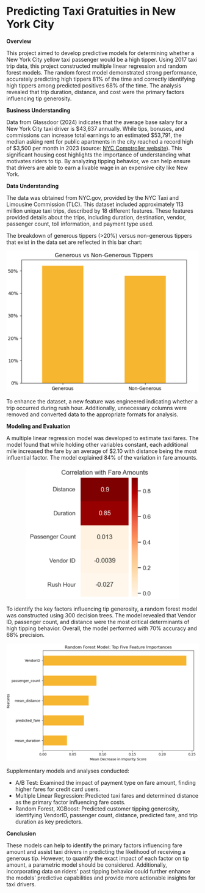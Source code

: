 # Predicting Taxi Gratuities in New York City

**Overview**

This project aimed to develop predictive models for determining whether a New York City yellow taxi passenger would be a high tipper. Using 2017 taxi trip data, this project constructed multiple linear regression and random forest models. The random forest model demonstrated strong performance, accurately predicting high tippers 81% of the time and correctly identifying high tippers among predicted positives 68% of the time. The analysis revealed that trip duration, distance, and cost were the primary factors influencing tip generosity.

**Business Understanding**

Data from Glassdoor (2024) indicates that the average base salary for a New York City taxi driver is $43,637 annually. While tips, bonuses, and commissions can increase total earnings to an estimated $53,791, the median asking rent for public apartments in the city reached a record high of $3,500 per month in 2023 (source: [NYC Comptroller website](https://comptroller.nyc.gov/reports/spotlight-new-york-citys-rental-housing-market/#:~:text=As%20has%20been%20noted%20in,household%20income%20level%20in%202022.)). This significant housing cost highlights the importance of understanding what motivates riders to tip. By analyzing tipping behavior, we can help ensure that drivers are able to earn a livable wage in an expensive city like New York.

**Data Understanding**

The data was obtained from NYC.gov, provided by the NYC Taxi and Limousine Commission (TLC). This dataset included approximately 113 million unique taxi trips, described by 18 different features. These features provided details about the trips, including duration, destination, vendor, passenger count, toll information, and payment type used.

The breakdown of generous tippers (>20%) versus non-generous tippers that exist in the data set are reflected in this bar chart:

<p align="center">
  <img src="images/bar_chart_generoustippers.png" width="600">
</p>

To enhance the dataset, a new feature was engineered indicating whether a trip occurred during rush hour. Additionally, unnecessary columns were removed and converted data to the appropriate formats for analysis.

**Modeling and Evaluation**

A multiple linear regression model was developed to estimate taxi fares. The model found that while holding other variables constant, each additional mile increased the fare by an average of $2.10 with distance being the most influential factor. The model explained 84% of the variation in fare amounts.

<p align="center">
  <img src="images/FareAmtCorrs.png" width="400">
</p>

To identify the key factors influencing tip generosity, a random forest model was constructed using 300 decision trees. The model revealed that Vendor ID, passenger count, and distance were the most critical determinants of high tipping behavior. Overall, the model performed with 70% accuracy and 68% precision. 

<p align="center">
  <img src="images/rf_top5feat.png" width="800">
</p>

Supplementary models and analyses conducted:

- A/B Test: Examined the impact of payment type on fare amount, finding higher fares for credit card users.
- Multiple Linear Regression: Predicted taxi fares and determined distance as the primary factor influencing fare costs.
- Random Forest, XGBoost: Predicted customer tipping generosity, identifying VendorID, passenger count, distance, predicted fare, and trip duration as key predictors.

**Conclusion**

These models can help to identify the primary factors influencing fare amount and assist taxi drivers in predicting the likelihood of receiving a generous tip. However, to quantify the exact impact of each factor on tip amount, a parametric model should be considered. Additionally, incorporating data on riders' past tipping behavior could further enhance the models' predictive capabilities and provide more actionable insights for taxi drivers.
